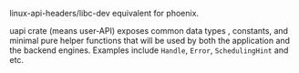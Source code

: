 linux-api-headers/libc-dev equivalent for phoenix.

uapi crate (means user-API) exposes common data types
, constants, and minimal pure helper functions that will be used by both
the application and the backend engines.  Examples include `Handle`,
`Error`, `SchedulingHint` and etc.
